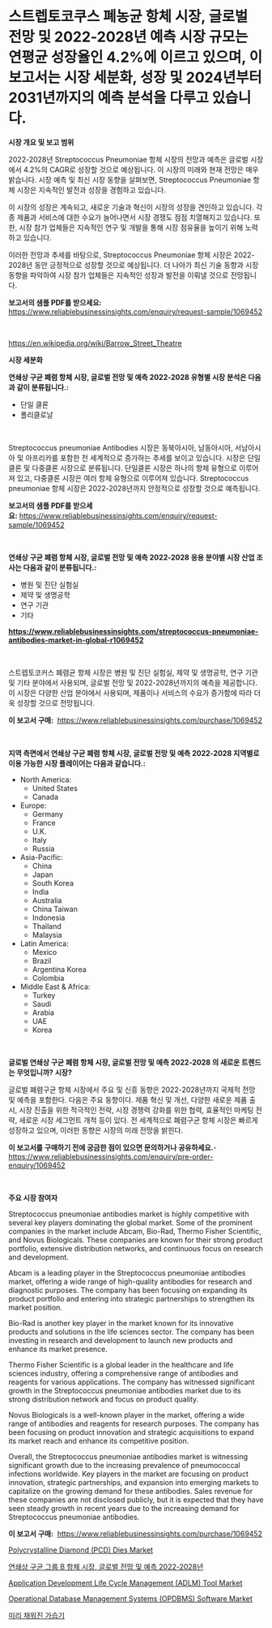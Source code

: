 <p><h1>스트렙토코쿠스 폐농균 항체 시장, 글로벌 전망 및 2022-2028년 예측 시장 규모는 연평균 성장율인 4.2%에 이르고 있으며, 이 보고서는 시장 세분화, 성장 및 2024년부터 2031년까지의 예측 분석을 다루고 있습니다.</h1></p><p><strong>시장 개요 및 보고 범위</strong></p>
<p><p>2022-2028년 Streptococcus Pneumoniae 항체 시장의 전망과 예측은 글로벌 시장에서 4.2%의 CAGR로 성장할 것으로 예상됩니다. 이 시장의 미래와 현재 전망은 매우 밝습니다. 시장 예측 및 최신 시장 동향을 살펴보면, Streptococcus Pneumoniae 항체 시장은 지속적인 발전과 성장을 경험하고 있습니다. </p><p>이 시장의 성장은 계속되고, 새로운 기술과 혁신이 시장의 성장을 견인하고 있습니다. 각종 제품과 서비스에 대한 수요가 늘어나면서 시장 경쟁도 점점 치열해지고 있습니다. 또한, 시장 참가 업체들은 지속적인 연구 및 개발을 통해 시장 점유율을 높이기 위해 노력하고 있습니다.</p><p>이러한 전망과 추세를 바탕으로, Streptococcus Pneumoniae 항체 시장은 2022-2028년 동안 긍정적으로 성장할 것으로 예상됩니다. 더 나아가 최신 기술 동향과 시장 동향을 파악하여 시장 참가 업체들은 지속적인 성장과 발전을 이뤄낼 것으로 전망됩니다.</p></p>
<p><strong>보고서의 샘플 PDF를 받으세요:</strong> <a href="https://www.reliablebusinessinsights.com/enquiry/request-sample/1069452">https://www.reliablebusinessinsights.com/enquiry/request-sample/1069452</a></p>
<p>&nbsp;</p>
<p><a href="https://en.wikipedia.org/wiki/Barrow_Street_Theatre">https://en.wikipedia.org/wiki/Barrow_Street_Theatre</a></p>
<p><strong>시장 세분화</strong></p>
<p><strong>연쇄상 구균 폐렴 항체 시장, 글로벌 전망 및 예측 2022-2028 유형별 시장 분석은 다음과 같이 분류됩니다.:</strong></p>
<p><ul><li>단일 클론</li><li>폴리클로날</li></ul></p>
<p>&nbsp;</p>
<p><p>Streptococcus pneumoniae Antibodies 시장은 동북아시아, 남동아시아, 서남아시아 및 아프리카를 포함한 전 세계적으로 증가하는 추세를 보이고 있습니다. 시장은 단일클론 및 다중클론 시장으로 분류됩니다. 단일클론 시장은 하나의 항체 유형으로 이루어져 있고, 다중클론 시장은 여러 항체 유형으로 이루어져 있습니다. Streptococcus pneumoniae 항체 시장은 2022-2028년까지 안정적으로 성장할 것으로 예측됩니다.</p></p>
<p><strong>보고서의 샘플 PDF를 받으세요:</strong>&nbsp;<a href="https://www.reliablebusinessinsights.com/enquiry/request-sample/1069452">https://www.reliablebusinessinsights.com/enquiry/request-sample/1069452</a></p>
<p>&nbsp;</p>
<p><strong> 연쇄상 구균 폐렴 항체 시장, 글로벌 전망 및 예측 2022-2028 응용 분야별 시장 산업 조사는 다음과 같이 분류됩니다.:</strong></p>
<p><ul><li>병원 및 진단 실험실</li><li>제약 및 생명공학</li><li>연구 기관</li><li>기타</li></ul></p>
<p><strong><a href="https://www.reliablebusinessinsights.com/streptococcus-pneumoniae-antibodies-market-in-global-r1069452">https://www.reliablebusinessinsights.com/streptococcus-pneumoniae-antibodies-market-in-global-r1069452</a></strong></p>
<p>&nbsp;</p>
<p><p>스트렙토코커스 폐렴균 항체 시장은 병원 및 진단 실험실, 제약 및 생명공학, 연구 기관 및 기타 분야에서 사용되며, 글로벌 전망 및 2022-2028년까지의 예측을 제공합니다. 이 시장은 다양한 산업 분야에서 사용되며, 제품이나 서비스의 수요가 증가함에 따라 더욱 성장할 것으로 전망됩니다.</p></p>
<p><strong>이 보고서 구매:</strong>&nbsp; <a href="https://www.reliablebusinessinsights.com/purchase/1069452">https://www.reliablebusinessinsights.com/purchase/1069452</a></p>
<p>&nbsp;</p>
<p><strong>지역 측면에서 연쇄상 구균 폐렴 항체 시장, 글로벌 전망 및 예측 2022-2028 지역별로 이용 가능한 시장 플레이어는 다음과 같습니다.:</strong></p>
<p><ul>
    <li>
        North America:
        <ul>
            <li>United States</li>
            <li>Canada</li>
        </ul>
    </li>
    <li>
        Europe:
        <ul>
            <li>Germany</li>
            <li>France</li>
            <li>U.K.</li>
            <li>Italy</li>
            <li>Russia</li>
        </ul>
    </li>
    <li>
        Asia-Pacific:
        <ul>
            <li>China</li>
            <li>Japan</li>
            <li>South Korea</li>
            <li>India</li>
            <li>Australia</li>
            <li>China Taiwan</li>
            <li>Indonesia</li>
            <li>Thailand</li>
            <li>Malaysia</li>
        </ul>
    </li>
    <li>
        Latin America:
        <ul>
            <li>Mexico</li>
            <li>Brazil</li>
            <li>Argentina Korea</li>
            <li>Colombia</li>
        </ul>
    </li>
    <li>
        Middle East & Africa:
        <ul>
            <li>Turkey</li>
            <li>Saudi</li>
            <li>Arabia</li>
            <li>UAE</li>
            <li>Korea</li>
        </ul>
    </li>
    </ul></p>
<p>&nbsp;</p>
<p><strong>글로벌 연쇄상 구균 폐렴 항체 시장, 글로벌 전망 및 예측 2022-2028 의 새로운 트렌드는 무엇입니까? 시장?</strong></p>
<p><p>글로벌 폐렴구균 항체 시장에서 주요 및 신흥 동향은 2022-2028년까지 국제적 전망 및 예측을 포함한다. 다음은 주요 동향이다. 제품 혁신 및 개선, 다양한 새로운 제품 출시, 시장 진출을 위한 적극적인 전략, 시장 경쟁력 강화를 위한 협력, 효율적인 마케팅 전략, 새로운 시장 세그먼트 개척 등이 있다. 전 세계적으로 폐렴구균 항체 시장은 빠르게 성장하고 있으며, 이러한 동향은 시장의 미래 전망을 밝힌다.</p></p>
<p><strong>이 보고서를 구매하기 전에 궁금한 점이 있으면 문의하거나 공유하세요.</strong>- <a href="https://www.reliablebusinessinsights.com/enquiry/pre-order-enquiry/1069452">https://www.reliablebusinessinsights.com/enquiry/pre-order-enquiry/1069452</a></p>
<p>&nbsp;</p>
<p><strong>주요 시장 참여자</strong></p>
<p><p>Streptococcus pneumoniae antibodies market is highly competitive with several key players dominating the global market. Some of the prominent companies in the market include Abcam, Bio-Rad, Thermo Fisher Scientific, and Novus Biologicals. These companies are known for their strong product portfolio, extensive distribution networks, and continuous focus on research and development.</p><p>Abcam is a leading player in the Streptococcus pneumoniae antibodies market, offering a wide range of high-quality antibodies for research and diagnostic purposes. The company has been focusing on expanding its product portfolio and entering into strategic partnerships to strengthen its market position.</p><p>Bio-Rad is another key player in the market known for its innovative products and solutions in the life sciences sector. The company has been investing in research and development to launch new products and enhance its market presence.</p><p>Thermo Fisher Scientific is a global leader in the healthcare and life sciences industry, offering a comprehensive range of antibodies and reagents for various applications. The company has witnessed significant growth in the Streptococcus pneumoniae antibodies market due to its strong distribution network and focus on product quality.</p><p>Novus Biologicals is a well-known player in the market, offering a wide range of antibodies and reagents for research purposes. The company has been focusing on product innovation and strategic acquisitions to expand its market reach and enhance its competitive position.</p><p>Overall, the Streptococcus pneumoniae antibodies market is witnessing significant growth due to the increasing prevalence of pneumococcal infections worldwide. Key players in the market are focusing on product innovation, strategic partnerships, and expansion into emerging markets to capitalize on the growing demand for these antibodies. Sales revenue for these companies are not disclosed publicly, but it is expected that they have seen steady growth in recent years due to the increasing demand for Streptococcus pneumoniae antibodies.</p></p>
<p><strong>이 보고서 구매:</strong>&nbsp;&nbsp;<a href="https://www.reliablebusinessinsights.com/purchase/1069452">https://www.reliablebusinessinsights.com/purchase/1069452</a></p>
<p><p><a href="https://issuu.com/reportprime-2/docs/polycrystalline-diamond-pcd-dies-market-size-2030.">Polycrystalline Diamond (PCD) Dies Market</a></p><p><a href="https://github.com/sougarounis/Market-Research-Report-List-4/blob/main/9599878130884.md">연쇄상 구균 그룹 B 항체 시장, 글로벌 전망 및 예측 2022-2028년</a></p><p><a href="https://github.com/labibmmn112/Market-Research-Report-List-1/blob/main/application-development-life-cycle-management-adlm-tool-market.md">Application Development Life Cycle Management (ADLM) Tool Market</a></p><p><a href="https://github.com/vregtldg37/Market-Research-Report-List-1/blob/main/operational-database-management-systems-opdbms-software-market.md">Operational Database Management Systems (OPDBMS) Software Market</a></p><p><a href="https://medium.com/@jonatanjast1928/%EC%82%AC%EC%A0%84-%EB%82%A0%EC%94%A8-%EC%A1%B0%EC%A0%88%EC%8B%9D-%EC%8A%B5%EB%8F%84-%EC%A1%B0%EC%A0%88%EA%B8%B0-%EC%8B%9C%EC%9E%A5-%EB%B3%B4%EA%B3%A0%EC%84%9C%EB%8A%94-%EC%9D%B4-%EC%8B%9C%EC%9E%A5%EC%9D%98-%EC%B5%9C%EC%8B%A0-%EB%8F%99%ED%96%A5%EA%B3%BC-%EC%84%B1%EC%9E%A5-%EA%B8%B0%ED%9A%8C%EB%A5%BC-%EB%B3%B4%EC%97%AC%EC%A4%8D%EB%8B%88%EB%8B%A4-328d2e0a1d87">미리 채워진 가습기</a></p></p>